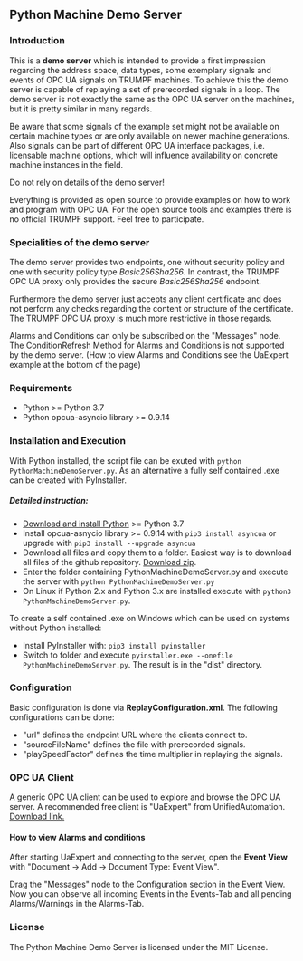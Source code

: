 ## Python Machine Demo Server

### Introduction
This is a **demo server** which is intended to provide a first impression regarding the address space, data types, some exemplary signals and events of OPC UA signals on TRUMPF machines. To achieve this the demo server is capable of replaying a set of prerecorded signals in a loop.
The demo server is not exactly the same as the OPC UA server on the machines, but it is pretty similar in many regards. 

Be aware that some signals of the example set might not be available on certain machine types or are only available on newer machine generations. Also signals can be part of different OPC UA interface packages, i.e. licensable machine options, which will influence availability on concrete machine instances in the field.
 
Do not rely on details of the demo server!
 
Everything is provided as open source to provide examples on how to work and program with OPC UA. For the open source tools and examples there is no official TRUMPF support. Feel free to participate.


### Specialities of the demo server
The demo server provides two endpoints, one without security policy and one with security policy type *Basic256Sha256*. In contrast, the TRUMPF OPC UA proxy only provides the secure *Basic256Sha256* endpoint.

Furthermore the demo server just accepts any client certificate and does not perform any checks regarding the content or structure of the certificate. The TRUMPF OPC UA proxy is much more restrictive in those regards.

Alarms and Conditions can only be subscribed on the "Messages" node. The ConditionRefresh Method for Alarms and Conditions is not supported by the demo server. (How to view Alarms and Conditions see the UaExpert example at the bottom of the page)



### Requirements
- Python >= Python 3.7
- Python opcua-asyncio library >= 0.9.14

### Installation and Execution
With Python installed, the script file can be exuted with `python PythonMachineDemoServer.py`. As an alternative a fully self contained .exe can be created with PyInstaller.

##### Detailed instruction:
- [Download and install Python](https://www.python.org/downloads/) >= Python 3.7
- Install opcua-asnycio library >= 0.9.14 with 
`pip3 install asyncua` or upgrade with `pip3 install --upgrade asyncua`
- Download all files and copy them to a folder. Easiest way is to download all files of the github repository. [Download zip](https://github.com/TRUMPF-IoT/OpcUaMachineTools/archive/main.zip). 
- Enter the folder containing PythonMachineDemoServer.py and execute the server with `python PythonMachineDemoServer.py`
- On Linux if Python 2.x and Python 3.x are installed execute with `python3 PythonMachineDemoServer.py`. 

To create a self contained .exe on Windows which can be used on systems without Python installed:
- Install PyInstaller with: `pip3 install pyinstaller`
- Switch to folder and execute `pyinstaller.exe --onefile PythonMachineDemoServer.py`. The result is in the "dist" directory.

### Configuration
Basic configuration is done via **ReplayConfiguration.xml**. The following configurations can be done:
- "url" defines the endpoint URL where the clients connect to.
- "sourceFileName" defines the file with prerecorded signals.
- "playSpeedFactor" defines the time multiplier in replaying the signals.

### OPC UA Client
A generic OPC UA client can be used to explore and browse the OPC UA server. A recommended free client is "UaExpert" from UnifiedAutomation. [Download link.](https://www.unified-automation.com/downloads/opc-ua-clients.html)

#### How to view Alarms and conditions
After starting UaExpert and connecting to the server, open the **Event View** with "Document -> Add -> Document Type: Event View".

Drag the "Messages" node to the Configuration section in the Event View. Now you can observe all incoming Events in the Events-Tab and all pending Alarms/Warnings in the Alarms-Tab.


### License
The Python Machine Demo Server is licensed under the MIT License.
